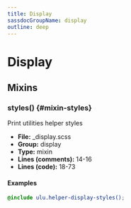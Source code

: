 ```yaml
---
title: Display
sassdocGroupName: display
outline: deep
---
```



# Display





## Mixins




###  styles() <Badge text="mixin" type="tip" vertical="top" />  {#mixin-styles} 

  

Print utilities helper styles
    
    


<SassdocDetails summaryText="Meta Information">

- **File:** _display.scss
- **Group:** display
- **Type:** mixin
- **Lines (comments):** 14-16
- **Lines (code):** 18-73

</SassdocDetails>
    
    

#### Examples

      


``` scss
@include ulu.helper-display-styles();
```
  



      
  


<script>

  import SassdocPreview from "@ulu/vitepress-sassdoc/lib/assets/components/SassdocPreview.vue";
  import SassdocDetails from "@ulu/vitepress-sassdoc/lib/assets/components/SassdocDetails.vue";
  const sassdocGroup = [{"groupName":"display","id":"mixin-styles","uid":"display-mixin-styles","title":"styles()","groupPath":"/scss/helpers/display/","path":"/scss/helpers/display/#mixin-styles","previewsByIndex":{}}];
  export default {
    components: {
      SassdocPreview,
      SassdocDetails
    },
    provide: {
      getSassdocItem(uid) {
        return sassdocGroup.find(item => item.uid === uid);
      },
      getSassdocGroup() {
        return sassdocGroup;
      },
      sassdocPreviewOptions: JSON.parse(
        decodeURIComponent(
          `%7B%22previewStyles%22%3A%22%5Cn%20%20%20%20height%3A%2020em%3B%5Cn%20%20%20%20width%3A%20100%25%3B%5Cn%20%20%20%20border%3A%20none%3B%5Cn%20%20%20%20background-color%3A%20%23f9f9f9%3B%5Cn%20%20%20%20border-radius%3A%206px%3B%5Cn%20%20%20%20padding%3A%2012px%3B%5Cn%20%20%20%20margin%3A%201.5em%200%3B%5Cn%20%20%22%2C%22previewHead%22%3A%22%5Cn%20%20%20%20%3Ctitle%3EULU%20Example%3C%2Ftitle%3E%20%5Cn%20%20%20%20%3Cmeta%20charset%3D%5C%22utf-8%5C%22%3E%20%5Cn%20%20%20%20%3Cmeta%20name%3D%5C%22viewport%5C%22%20content%3D%5C%22width%3Ddevice-width%2C%20initial-scale%3D1%5C%22%3E%20%5Cn%20%20%20%20%3Clink%20rel%3D%5C%22stylesheet%5C%22%20href%3D%5C%22%2Ffrontend%2Fulu-frontend.min.css%5C%22%3E%5Cn%20%20%22%2C%22previewScripts%22%3A%22%5Cn%20%20%20%20%3Cscript%20src%3D%5C%22%2Ffrontend%2Fulu-frontend.min.js%5C%22%3E%3C%2Fscript%3E%5Cn%20%20%22%7D`
        )
      )
    }
  }

</script>  
  
  